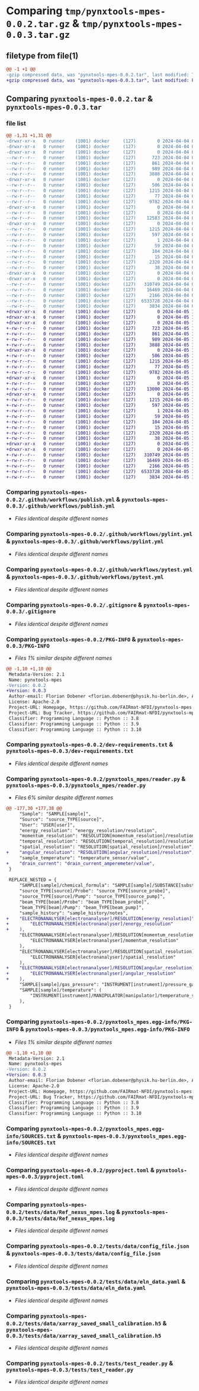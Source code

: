 # Comparing `tmp/pynxtools-mpes-0.0.2.tar.gz` & `tmp/pynxtools-mpes-0.0.3.tar.gz`

## filetype from file(1)

```diff
@@ -1 +1 @@
-gzip compressed data, was "pynxtools-mpes-0.0.2.tar", last modified: Thu Apr  4 05:52:37 2024, max compression
+gzip compressed data, was "pynxtools-mpes-0.0.3.tar", last modified: Fri Apr  5 12:54:55 2024, max compression
```

## Comparing `pynxtools-mpes-0.0.2.tar` & `pynxtools-mpes-0.0.3.tar`

### file list

```diff
@@ -1,31 +1,31 @@
-drwxr-xr-x   0 runner    (1001) docker     (127)        0 2024-04-04 05:52:37.689643 pynxtools-mpes-0.0.2/
-drwxr-xr-x   0 runner    (1001) docker     (127)        0 2024-04-04 05:52:37.673642 pynxtools-mpes-0.0.2/.github/
-drwxr-xr-x   0 runner    (1001) docker     (127)        0 2024-04-04 05:52:37.677642 pynxtools-mpes-0.0.2/.github/workflows/
--rw-r--r--   0 runner    (1001) docker     (127)      723 2024-04-04 05:52:32.000000 pynxtools-mpes-0.0.2/.github/workflows/publish.yml
--rw-r--r--   0 runner    (1001) docker     (127)      861 2024-04-04 05:52:32.000000 pynxtools-mpes-0.0.2/.github/workflows/pylint.yml
--rw-r--r--   0 runner    (1001) docker     (127)      989 2024-04-04 05:52:32.000000 pynxtools-mpes-0.0.2/.github/workflows/pytest.yml
--rw-r--r--   0 runner    (1001) docker     (127)     3888 2024-04-04 05:52:32.000000 pynxtools-mpes-0.0.2/.gitignore
-drwxr-xr-x   0 runner    (1001) docker     (127)        0 2024-04-04 05:52:37.677642 pynxtools-mpes-0.0.2/.vscode/
--rw-r--r--   0 runner    (1001) docker     (127)      506 2024-04-04 05:52:32.000000 pynxtools-mpes-0.0.2/.vscode/settings.json
--rw-r--r--   0 runner    (1001) docker     (127)     1215 2024-04-04 05:52:37.689643 pynxtools-mpes-0.0.2/PKG-INFO
--rw-r--r--   0 runner    (1001) docker     (127)       77 2024-04-04 05:52:32.000000 pynxtools-mpes-0.0.2/README.md
--rw-r--r--   0 runner    (1001) docker     (127)     9782 2024-04-04 05:52:32.000000 pynxtools-mpes-0.0.2/dev-requirements.txt
-drwxr-xr-x   0 runner    (1001) docker     (127)        0 2024-04-04 05:52:37.677642 pynxtools-mpes-0.0.2/pynxtools_mpes/
--rw-r--r--   0 runner    (1001) docker     (127)        0 2024-04-04 05:52:32.000000 pynxtools-mpes-0.0.2/pynxtools_mpes/__init__.py
--rw-r--r--   0 runner    (1001) docker     (127)    12583 2024-04-04 05:52:32.000000 pynxtools-mpes-0.0.2/pynxtools_mpes/reader.py
-drwxr-xr-x   0 runner    (1001) docker     (127)        0 2024-04-04 05:52:37.685643 pynxtools-mpes-0.0.2/pynxtools_mpes.egg-info/
--rw-r--r--   0 runner    (1001) docker     (127)     1215 2024-04-04 05:52:37.000000 pynxtools-mpes-0.0.2/pynxtools_mpes.egg-info/PKG-INFO
--rw-r--r--   0 runner    (1001) docker     (127)      597 2024-04-04 05:52:37.000000 pynxtools-mpes-0.0.2/pynxtools_mpes.egg-info/SOURCES.txt
--rw-r--r--   0 runner    (1001) docker     (127)        1 2024-04-04 05:52:37.000000 pynxtools-mpes-0.0.2/pynxtools_mpes.egg-info/dependency_links.txt
--rw-r--r--   0 runner    (1001) docker     (127)       59 2024-04-04 05:52:37.000000 pynxtools-mpes-0.0.2/pynxtools_mpes.egg-info/entry_points.txt
--rw-r--r--   0 runner    (1001) docker     (127)      104 2024-04-04 05:52:37.000000 pynxtools-mpes-0.0.2/pynxtools_mpes.egg-info/requires.txt
--rw-r--r--   0 runner    (1001) docker     (127)       15 2024-04-04 05:52:37.000000 pynxtools-mpes-0.0.2/pynxtools_mpes.egg-info/top_level.txt
--rw-r--r--   0 runner    (1001) docker     (127)     2320 2024-04-04 05:52:32.000000 pynxtools-mpes-0.0.2/pyproject.toml
--rw-r--r--   0 runner    (1001) docker     (127)       38 2024-04-04 05:52:37.689643 pynxtools-mpes-0.0.2/setup.cfg
-drwxr-xr-x   0 runner    (1001) docker     (127)        0 2024-04-04 05:52:37.677642 pynxtools-mpes-0.0.2/tests/
-drwxr-xr-x   0 runner    (1001) docker     (127)        0 2024-04-04 05:52:37.677642 pynxtools-mpes-0.0.2/tests/data/
--rw-r--r--   0 runner    (1001) docker     (127)   310749 2024-04-04 05:52:32.000000 pynxtools-mpes-0.0.2/tests/data/Ref_nexus_mpes.log
--rw-r--r--   0 runner    (1001) docker     (127)    16469 2024-04-04 05:52:32.000000 pynxtools-mpes-0.0.2/tests/data/config_file.json
--rw-r--r--   0 runner    (1001) docker     (127)     2166 2024-04-04 05:52:32.000000 pynxtools-mpes-0.0.2/tests/data/eln_data.yaml
--rw-r--r--   0 runner    (1001) docker     (127)  6533728 2024-04-04 05:52:32.000000 pynxtools-mpes-0.0.2/tests/data/xarray_saved_small_calibration.h5
--rw-r--r--   0 runner    (1001) docker     (127)     3834 2024-04-04 05:52:32.000000 pynxtools-mpes-0.0.2/tests/test_reader.py
+drwxr-xr-x   0 runner    (1001) docker     (127)        0 2024-04-05 12:54:55.496806 pynxtools-mpes-0.0.3/
+drwxr-xr-x   0 runner    (1001) docker     (127)        0 2024-04-05 12:54:55.484806 pynxtools-mpes-0.0.3/.github/
+drwxr-xr-x   0 runner    (1001) docker     (127)        0 2024-04-05 12:54:55.488806 pynxtools-mpes-0.0.3/.github/workflows/
+-rw-r--r--   0 runner    (1001) docker     (127)      723 2024-04-05 12:54:48.000000 pynxtools-mpes-0.0.3/.github/workflows/publish.yml
+-rw-r--r--   0 runner    (1001) docker     (127)      861 2024-04-05 12:54:48.000000 pynxtools-mpes-0.0.3/.github/workflows/pylint.yml
+-rw-r--r--   0 runner    (1001) docker     (127)      989 2024-04-05 12:54:48.000000 pynxtools-mpes-0.0.3/.github/workflows/pytest.yml
+-rw-r--r--   0 runner    (1001) docker     (127)     3888 2024-04-05 12:54:48.000000 pynxtools-mpes-0.0.3/.gitignore
+drwxr-xr-x   0 runner    (1001) docker     (127)        0 2024-04-05 12:54:55.488806 pynxtools-mpes-0.0.3/.vscode/
+-rw-r--r--   0 runner    (1001) docker     (127)      506 2024-04-05 12:54:48.000000 pynxtools-mpes-0.0.3/.vscode/settings.json
+-rw-r--r--   0 runner    (1001) docker     (127)     1215 2024-04-05 12:54:55.496806 pynxtools-mpes-0.0.3/PKG-INFO
+-rw-r--r--   0 runner    (1001) docker     (127)       77 2024-04-05 12:54:48.000000 pynxtools-mpes-0.0.3/README.md
+-rw-r--r--   0 runner    (1001) docker     (127)     9782 2024-04-05 12:54:48.000000 pynxtools-mpes-0.0.3/dev-requirements.txt
+drwxr-xr-x   0 runner    (1001) docker     (127)        0 2024-04-05 12:54:55.488806 pynxtools-mpes-0.0.3/pynxtools_mpes/
+-rw-r--r--   0 runner    (1001) docker     (127)        0 2024-04-05 12:54:48.000000 pynxtools-mpes-0.0.3/pynxtools_mpes/__init__.py
+-rw-r--r--   0 runner    (1001) docker     (127)    13000 2024-04-05 12:54:48.000000 pynxtools-mpes-0.0.3/pynxtools_mpes/reader.py
+drwxr-xr-x   0 runner    (1001) docker     (127)        0 2024-04-05 12:54:55.496806 pynxtools-mpes-0.0.3/pynxtools_mpes.egg-info/
+-rw-r--r--   0 runner    (1001) docker     (127)     1215 2024-04-05 12:54:55.000000 pynxtools-mpes-0.0.3/pynxtools_mpes.egg-info/PKG-INFO
+-rw-r--r--   0 runner    (1001) docker     (127)      597 2024-04-05 12:54:55.000000 pynxtools-mpes-0.0.3/pynxtools_mpes.egg-info/SOURCES.txt
+-rw-r--r--   0 runner    (1001) docker     (127)        1 2024-04-05 12:54:55.000000 pynxtools-mpes-0.0.3/pynxtools_mpes.egg-info/dependency_links.txt
+-rw-r--r--   0 runner    (1001) docker     (127)       59 2024-04-05 12:54:55.000000 pynxtools-mpes-0.0.3/pynxtools_mpes.egg-info/entry_points.txt
+-rw-r--r--   0 runner    (1001) docker     (127)      104 2024-04-05 12:54:55.000000 pynxtools-mpes-0.0.3/pynxtools_mpes.egg-info/requires.txt
+-rw-r--r--   0 runner    (1001) docker     (127)       15 2024-04-05 12:54:55.000000 pynxtools-mpes-0.0.3/pynxtools_mpes.egg-info/top_level.txt
+-rw-r--r--   0 runner    (1001) docker     (127)     2320 2024-04-05 12:54:48.000000 pynxtools-mpes-0.0.3/pyproject.toml
+-rw-r--r--   0 runner    (1001) docker     (127)       38 2024-04-05 12:54:55.496806 pynxtools-mpes-0.0.3/setup.cfg
+drwxr-xr-x   0 runner    (1001) docker     (127)        0 2024-04-05 12:54:55.488806 pynxtools-mpes-0.0.3/tests/
+drwxr-xr-x   0 runner    (1001) docker     (127)        0 2024-04-05 12:54:55.488806 pynxtools-mpes-0.0.3/tests/data/
+-rw-r--r--   0 runner    (1001) docker     (127)   310749 2024-04-05 12:54:48.000000 pynxtools-mpes-0.0.3/tests/data/Ref_nexus_mpes.log
+-rw-r--r--   0 runner    (1001) docker     (127)    16469 2024-04-05 12:54:48.000000 pynxtools-mpes-0.0.3/tests/data/config_file.json
+-rw-r--r--   0 runner    (1001) docker     (127)     2166 2024-04-05 12:54:48.000000 pynxtools-mpes-0.0.3/tests/data/eln_data.yaml
+-rw-r--r--   0 runner    (1001) docker     (127)  6533728 2024-04-05 12:54:48.000000 pynxtools-mpes-0.0.3/tests/data/xarray_saved_small_calibration.h5
+-rw-r--r--   0 runner    (1001) docker     (127)     3834 2024-04-05 12:54:48.000000 pynxtools-mpes-0.0.3/tests/test_reader.py
```

### Comparing `pynxtools-mpes-0.0.2/.github/workflows/publish.yml` & `pynxtools-mpes-0.0.3/.github/workflows/publish.yml`

 * *Files identical despite different names*

### Comparing `pynxtools-mpes-0.0.2/.github/workflows/pylint.yml` & `pynxtools-mpes-0.0.3/.github/workflows/pylint.yml`

 * *Files identical despite different names*

### Comparing `pynxtools-mpes-0.0.2/.github/workflows/pytest.yml` & `pynxtools-mpes-0.0.3/.github/workflows/pytest.yml`

 * *Files identical despite different names*

### Comparing `pynxtools-mpes-0.0.2/.gitignore` & `pynxtools-mpes-0.0.3/.gitignore`

 * *Files identical despite different names*

### Comparing `pynxtools-mpes-0.0.2/PKG-INFO` & `pynxtools-mpes-0.0.3/PKG-INFO`

 * *Files 1% similar despite different names*

```diff
@@ -1,10 +1,10 @@
 Metadata-Version: 2.1
 Name: pynxtools-mpes
-Version: 0.0.2
+Version: 0.0.3
 Author-email: Florian Dobener <florian.dobener@physik.hu-berlin.de>, Abeer Aurora <arora@fhi-berlin.mpg.de>, Laurenz Rettig <rettig@fhi-berlin.mpg.de>
 License: Apache-2.0
 Project-URL: Homepage, https://github.com/FAIRmat-NFDI/pynxtools-mpes
 Project-URL: Bug Tracker, https://github.com/FAIRmat-NFDI/pynxtools-mpes/issues
 Classifier: Programming Language :: Python :: 3.8
 Classifier: Programming Language :: Python :: 3.9
 Classifier: Programming Language :: Python :: 3.10
```

### Comparing `pynxtools-mpes-0.0.2/dev-requirements.txt` & `pynxtools-mpes-0.0.3/dev-requirements.txt`

 * *Files identical despite different names*

### Comparing `pynxtools-mpes-0.0.2/pynxtools_mpes/reader.py` & `pynxtools-mpes-0.0.3/pynxtools_mpes/reader.py`

 * *Files 6% similar despite different names*

```diff
@@ -177,30 +177,38 @@
     "Sample": "SAMPLE[sample]",
     "Source": "source_TYPE[source]",
     "User": "USER[user]",
     "energy_resolution": "energy_resolution/resolution",
     "momentum_resolution": "RESOLUTION[momentum_resolution]/resolution",
     "temporal_resolution": "RESOLUTION[temporal_resolution]/resolution",
     "spatial_resolution": "RESOLUTION[spatial_resolution]/resolution",
+    "angular_resolution": "RESOLUTION[angular_resolution]/resolution",
     "sample_temperature": "temperature_sensor/value",
+    "drain_current": "drain_current_amperemeter/value",
 }
 
 REPLACE_NESTED = {
     "SAMPLE[sample]/chemical_formula": "SAMPLE[sample]/SUBSTANCE[substance]/molecular_formula_hill",
     "source_TYPE[source]/Probe": "source_TYPE[source_probe]",
     "source_TYPE[source]/Pump": "source_TYPE[source_pump]",
     "beam_TYPE[beam]/Probe": "beam_TYPE[beam_probe]",
     "beam_TYPE[beam]/Pump": "beam_TYPE[beam_pump]",
     "sample_history": "sample_history/notes",
+    "ELECTRONANALYSER[electronanalyser]/RESOLUTION[energy_resolution]": (
+        "ELECTRONANALYSER[electronanalyser]/energy_resolution"
+    ),
     "ELECTRONANALYSER[electronanalyser]/RESOLUTION[momentum_resolution]": (
         "ELECTRONANALYSER[electronanalyser]/momentum_resolution"
     ),
     "ELECTRONANALYSER[electronanalyser]/RESOLUTION[spatial_resolution]": (
         "ELECTRONANALYSER[electronanalyser]/spatial_resolution"
     ),
+    "ELECTRONANALYSER[electronanalyser]/RESOLUTION[angular_resolution]": (
+        "ELECTRONANALYSER[electronanalyser]/angular_resolution"
+    ),
     "SAMPLE[sample]/gas_pressure": "INSTRUMENT[instrument]/pressure_gauge/value",
     "SAMPLE[sample]/temperature": (
         "INSTRUMENT[instrument]/MANIPULATOR[manipulator]/temperature_sensor/value"
     ),
 }
```

### Comparing `pynxtools-mpes-0.0.2/pynxtools_mpes.egg-info/PKG-INFO` & `pynxtools-mpes-0.0.3/pynxtools_mpes.egg-info/PKG-INFO`

 * *Files 1% similar despite different names*

```diff
@@ -1,10 +1,10 @@
 Metadata-Version: 2.1
 Name: pynxtools-mpes
-Version: 0.0.2
+Version: 0.0.3
 Author-email: Florian Dobener <florian.dobener@physik.hu-berlin.de>, Abeer Aurora <arora@fhi-berlin.mpg.de>, Laurenz Rettig <rettig@fhi-berlin.mpg.de>
 License: Apache-2.0
 Project-URL: Homepage, https://github.com/FAIRmat-NFDI/pynxtools-mpes
 Project-URL: Bug Tracker, https://github.com/FAIRmat-NFDI/pynxtools-mpes/issues
 Classifier: Programming Language :: Python :: 3.8
 Classifier: Programming Language :: Python :: 3.9
 Classifier: Programming Language :: Python :: 3.10
```

### Comparing `pynxtools-mpes-0.0.2/pynxtools_mpes.egg-info/SOURCES.txt` & `pynxtools-mpes-0.0.3/pynxtools_mpes.egg-info/SOURCES.txt`

 * *Files identical despite different names*

### Comparing `pynxtools-mpes-0.0.2/pyproject.toml` & `pynxtools-mpes-0.0.3/pyproject.toml`

 * *Files identical despite different names*

### Comparing `pynxtools-mpes-0.0.2/tests/data/Ref_nexus_mpes.log` & `pynxtools-mpes-0.0.3/tests/data/Ref_nexus_mpes.log`

 * *Files identical despite different names*

### Comparing `pynxtools-mpes-0.0.2/tests/data/config_file.json` & `pynxtools-mpes-0.0.3/tests/data/config_file.json`

 * *Files identical despite different names*

### Comparing `pynxtools-mpes-0.0.2/tests/data/eln_data.yaml` & `pynxtools-mpes-0.0.3/tests/data/eln_data.yaml`

 * *Files identical despite different names*

### Comparing `pynxtools-mpes-0.0.2/tests/data/xarray_saved_small_calibration.h5` & `pynxtools-mpes-0.0.3/tests/data/xarray_saved_small_calibration.h5`

 * *Files identical despite different names*

### Comparing `pynxtools-mpes-0.0.2/tests/test_reader.py` & `pynxtools-mpes-0.0.3/tests/test_reader.py`

 * *Files identical despite different names*

